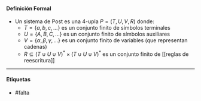 #### Definición Formal
- Un sistema de Post es una 4-upla $P=(T,U,V,R)$ donde:
	- $T=\{a,b,c,...\}$ es un conjunto finito de símbolos terminales
	- $U = \{A,B,C,...\}$ es un conjunto finito de símbolos auxiliares
	- $V = \{\alpha,\beta,\gamma,...\}$ es un conjunto finito de variables (que representan cadenas)
	- $R\subseteq(T\cup U\cup V)^* × (T\cup U\cup V)^*$ es un conjunto finito de [[reglas de reescritura]]

***
#### Etiquetas
- #falta 